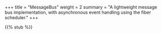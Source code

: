 +++
title = "MessageBus"
weight = 2
summary = "A lightweight message bus implementation, with asynchronous event handling using the fiber scheduler."
+++

{{% stub %}}